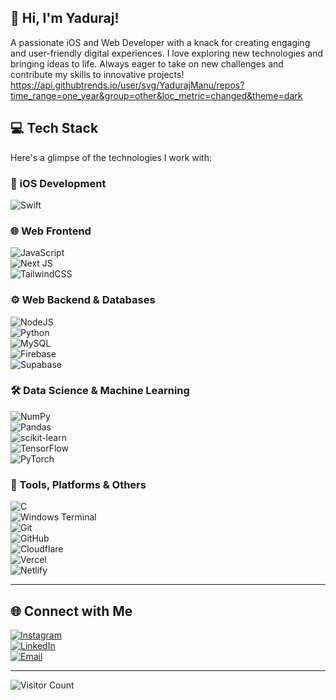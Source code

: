 ## 👋 Hi, I'm Yaduraj!
A passionate iOS and Web Developer with a knack for creating engaging and user-friendly digital experiences. I love exploring new technologies and bringing ideas to life. Always eager to take on new challenges and contribute my skills to innovative projects!
https://api.githubtrends.io/user/svg/YadurajManu/repos?time_range=one_year&group=other&loc_metric=changed&theme=dark
## 💻 Tech Stack

Here's a glimpse of the technologies I work with:

### 📱 iOS Development  
![Swift](https://img.shields.io/badge/swift-F54A2A?style=for-the-badge&logo=swift&logoColor=white)  

### 🌐 Web Frontend  
![JavaScript](https://img.shields.io/badge/javascript-%23323330.svg?style=for-the-badge&logo=javascript&logoColor=%23F7DF1E)  
![Next JS](https://img.shields.io/badge/Next-black?style=for-the-badge&logo=next.js&logoColor=white)  
![TailwindCSS](https://img.shields.io/badge/tailwindcss-%2338B2AC.svg?style=for-the-badge&logo=tailwind-css&logoColor=white)

### ⚙️ Web Backend & Databases  
![NodeJS](https://img.shields.io/badge/node.js-6DA55F?style=for-the-badge&logo=node.js&logoColor=white)  
![Python](https://img.shields.io/badge/python-3670A0?style=for-the-badge&logo=python&logoColor=ffdd54)  
![MySQL](https://img.shields.io/badge/mysql-4479A1.svg?style=for-the-badge&logo=mysql&logoColor=white)  
![Firebase](https://img.shields.io/badge/firebase-%23039BE5.svg?style=for-the-badge&logo=firebase)  
![Supabase](https://img.shields.io/badge/Supabase-3ECF8E?style=for-the-badge&logo=supabase&logoColor=white)

### 🛠️ Data Science & Machine Learning  
![NumPy](https://img.shields.io/badge/numpy-%23013243.svg?style=for-the-badge&logo=numpy&logoColor=white)  
![Pandas](https://img.shields.io/badge/pandas-%23150458.svg?style=for-the-badge&logo=pandas&logoColor=white)  
![scikit-learn](https://img.shields.io/badge/scikit--learn-%23F7931E.svg?style=for-the-badge&logo=scikit-learn&logoColor=white)  
![TensorFlow](https://img.shields.io/badge/TensorFlow-%23FF6F00.svg?style=for-the-badge&logo=TensorFlow&logoColor=white)  
![PyTorch](https://img.shields.io/badge/PyTorch-%23EE4C2C.svg?style=for-the-badge&logo=PyTorch&logoColor=white)

### 🔧 Tools, Platforms & Others  
![C](https://img.shields.io/badge/c-%2300599C.svg?style=for-the-badge&logo=c&logoColor=white)  
![Windows Terminal](https://img.shields.io/badge/Windows%20Terminal-%234D4D4D.svg?style=for-the-badge&logo=windows-terminal&logoColor=white)  
![Git](https://img.shields.io/badge/git-%23F05033.svg?style=for-the-badge&logo=git&logoColor=white)  
![GitHub](https://img.shields.io/badge/github-%23121011.svg?style=for-the-badge&logo=github&logoColor=white)  
![Cloudflare](https://img.shields.io/badge/Cloudflare-F38020?style=for-the-badge&logo=Cloudflare&logoColor=white)  
![Vercel](https://img.shields.io/badge/vercel-%23000000.svg?style=for-the-badge&logo=vercel&logoColor=white)  
![Netlify](https://img.shields.io/badge/netlify-%23000000.svg?style=for-the-badge&logo=netlify&logoColor=#00C7B7)

---

## 🌐 Connect with Me  
[![Instagram](https://img.shields.io/badge/Instagram-%23E4405F.svg?logo=Instagram&logoColor=white)](https://instagram.com/yaduraj.doc)  
[![LinkedIn](https://img.shields.io/badge/LinkedIn-%230077B5.svg?logo=linkedin&logoColor=white)](https://www.linkedin.com/in/yaduraj-singh-a3479333a/)  
[![Email](https://img.shields.io/badge/Email-D14836?logo=gmail&logoColor=white)](mailto:yadurajsingham@gmail.com)

---

![Visitor Count](https://profile-counter.glitch.me/{YadurajManu}/count.svg)
